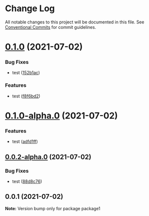 # Change Log

All notable changes to this project will be documented in this file.
See [Conventional Commits](https://conventionalcommits.org) for commit guidelines.

# [0.1.0](https://github.com/evasilchenko/continous-deployment/compare/package1@0.1.0-alpha.0...package1@0.1.0) (2021-07-02)


### Bug Fixes

* test ([152b1ac](https://github.com/evasilchenko/continous-deployment/commit/152b1ac1ad1ce225093983e7cafe495a779c60a8))


### Features

* test ([f8f6bd2](https://github.com/evasilchenko/continous-deployment/commit/f8f6bd289d1332ac21d54d55f5b19851cba176b1))





# [0.1.0-alpha.0](https://github.com/evasilchenko/continous-deployment/compare/package1@0.0.2-alpha.0...package1@0.1.0-alpha.0) (2021-07-02)


### Features

* test ([adfd1ff](https://github.com/evasilchenko/continous-deployment/commit/adfd1ff45185cae4afb64f2b8c36a93c5924ec25))





## [0.0.2-alpha.0](https://github.com/evasilchenko/continous-deployment/compare/package1@0.0.1...package1@0.0.2-alpha.0) (2021-07-02)


### Bug Fixes

* test ([88d8c76](https://github.com/evasilchenko/continous-deployment/commit/88d8c76db3cf2d181fc4ca94227e9d8a6f36ee96))





## 0.0.1 (2021-07-02)

**Note:** Version bump only for package package1
